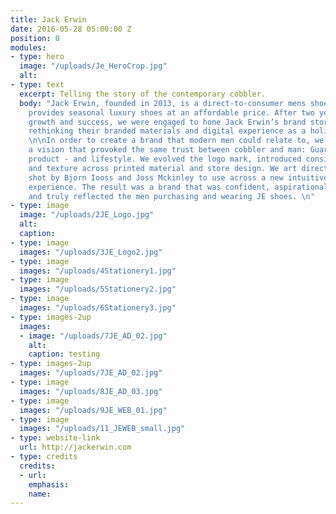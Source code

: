 ```yaml
---
title: Jack Erwin
date: 2016-05-28 05:00:00 Z
position: 0
modules:
- type: hero
  image: "/uploads/Je_HeroCrop.jpg"
  alt: 
- type: text
  excerpt: Telling the story of the contemporary cobbler.
  body: "Jack Erwin, founded in 2013, is a direct-to-consumer mens shoe brands that
    provides seasonal luxury shoes at an affordable price. After two years of quick
    growth and success, we were engaged to hone Jack Erwin’s brand story, which meant
    rethinking their branded materials and digital experience as a holistic system.
    \n\nIn order to create a brand that modern men could relate to, we needed to create
    a vision that provoked the same trust between cobbler and man: Guarantee quality,
    product - and lifestyle. We evolved the logo mark, introduced consistent color
    and texture across printed material and store design. We art directed campaigns
    shot by Bjorn Iooss and Joss Mckinley to use across a new intuitive e-commerce
    experience. The result was a brand that was confident, aspirational, understated,
    and truly reflected the men purchasing and wearing JE shoes. \n"
- type: image
  image: "/uploads/2JE_Logo.jpg"
  alt: 
  caption: 
- type: image
  images: "/uploads/3JE_Logo2.jpg"
- type: image
  images: "/uploads/4Stationery1.jpg"
- type: image
  images: "/uploads/5Stationery2.jpg"
- type: image
  images: "/uploads/6Stationery3.jpg"
- type: images-2up
  images:
  - image: "/uploads/7JE_AD_02.jpg"
    alt: 
    caption: testing
- type: images-2up
  images: "/uploads/7JE_AD_02.jpg"
- type: image
  images: "/uploads/8JE_AD_03.jpg"
- type: image
  images: "/uploads/9JE_WEB_01.jpg"
- type: image
  images: "/uploads/11_JEWEB_small.jpg"
- type: website-link
  url: http://jackerwin.com
- type: credits
  credits:
  - url: 
    emphasis: 
    name: 
---
```


